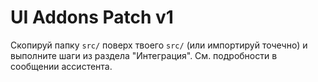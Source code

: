 # UI Addons Patch v1
Скопируй папку `src/` поверх твоего `src/` (или импортируй точечно) и выполните шаги из раздела "Интеграция".
См. подробности в сообщении ассистента.
